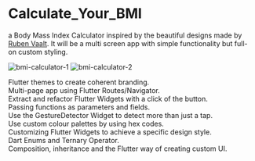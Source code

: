 # Calculate_Your_BMI

a Body Mass Index Calculator inspired by the beautiful designs made by <a href="https://dribbble.com/shots/4585382-Simple-BMI-Calculator" rel="nofollow">Ruben Vaalt</a>. It will be a multi screen app with simple functionality but full-on custom styling.

![bmi-calculator-1](https://user-images.githubusercontent.com/70852067/92696388-172a5080-f34a-11ea-9a4a-4265b5d34134.png)
![bmi-calculator-2](https://user-images.githubusercontent.com/70852067/92696394-198caa80-f34a-11ea-88cf-4e9002c101f2.png)


Flutter themes to create coherent branding.  
Multi-page app using Flutter Routes/Navigator.  
Extract and refactor Flutter Widgets with a click of the button.  
Passing functions as parameters and fields.  
Use the GestureDetector Widget to detect more than just a tap.  
Use custom colour palettes by using hex codes.  
Customizing Flutter Widgets to achieve a specific design style.  
Dart Enums and Ternary Operator.  
Composition, inheritance and the Flutter way of creating custom UI.  







